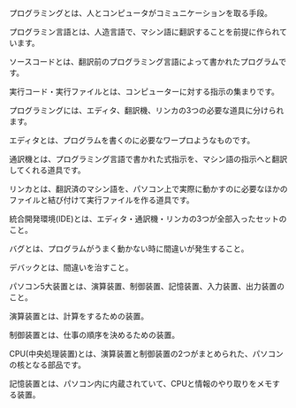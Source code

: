 プログラミングとは、人とコンピュータがコミュニケーションを取る手段。

プログラミン言語とは、人造言語で、マシン語に翻訳することを前提に作られています。

ソースコードとは、翻訳前のプログラミング言語によって書かれたプログラムです。

実行コード・実行ファイルとは、コンピューターに対する指示の集まりです。

プログラミングには、エディタ、翻訳機、リンカの3つの必要な道具に分けられます。

エディタとは、プログラムを書くのに必要なワープロようなものです。

通訳機とは、プログラミング言語で書かれた式指示を、マシン語の指示へと翻訳してくれる道具です。

リンカとは、翻訳済のマシン語を、パソコン上で実際に動かすのに必要なほかのファイルと結び付けて実行ファイルを作る道具です。

統合開発環境(IDE)とは、エディタ・通訳機・リンカの3つが全部入ったセットのこと。

バグとは、プログラムがうまく動かない時に間違いが発生すること。

デバックとは、間違いを治すこと。

パソコン5大装置とは、演算装置、制御装置、記憶装置、入力装置、出力装置のこと。

演算装置とは、計算をするための装置。

制御装置とは、仕事の順序を決めるための装置。

CPU(中央処理装置)とは、演算装置と制御装置の2つがまとめられた、パソコンの核となる部品です。

記憶装置とは、パソコン内に内蔵されていて、CPUと情報のやり取りをメモする装置。

